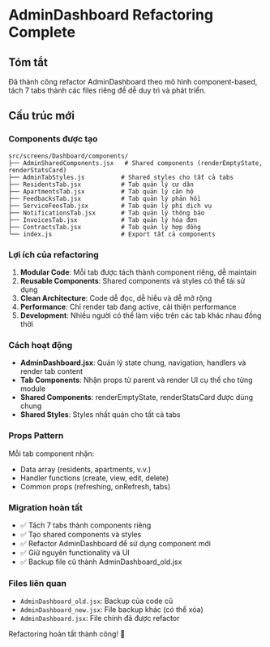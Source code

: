 # AdminDashboard Refactoring Complete

## Tóm tắt

Đã thành công refactor AdminDashboard theo mô hình component-based, tách 7 tabs thành các files riêng để dễ duy trì và phát triển.

## Cấu trúc mới

### Components được tạo

```
src/screens/Dashboard/components/
├── AdminSharedComponents.jsx   # Shared components (renderEmptyState, renderStatsCard)
├── AdminTabStyles.js          # Shared styles cho tất cả tabs
├── ResidentsTab.jsx           # Tab quản lý cư dân
├── ApartmentsTab.jsx          # Tab quản lý căn hộ
├── FeedbacksTab.jsx           # Tab quản lý phản hồi
├── ServiceFeesTab.jsx         # Tab quản lý phí dịch vụ
├── NotificationsTab.jsx       # Tab quản lý thông báo
├── InvoicesTab.jsx            # Tab quản lý hóa đơn
├── ContractsTab.jsx           # Tab quản lý hợp đồng
└── index.js                   # Export tất cả components
```

### Lợi ích của refactoring

1. **Modular Code**: Mỗi tab được tách thành component riêng, dễ maintain
2. **Reusable Components**: Shared components và styles có thể tái sử dụng
3. **Clean Architecture**: Code dễ đọc, dễ hiểu và dễ mở rộng
4. **Performance**: Chỉ render tab đang active, cải thiện performance
5. **Development**: Nhiều người có thể làm việc trên các tab khác nhau đồng thời

### Cách hoạt động

- **AdminDashboard.jsx**: Quản lý state chung, navigation, handlers và render tab content
- **Tab Components**: Nhận props từ parent và render UI cụ thể cho từng module
- **Shared Components**: renderEmptyState, renderStatsCard được dùng chung
- **Shared Styles**: Styles nhất quán cho tất cả tabs

### Props Pattern

Mỗi tab component nhận:

- Data array (residents, apartments, v.v.)
- Handler functions (create, view, edit, delete)
- Common props (refreshing, onRefresh, tabs)

### Migration hoàn tất

- ✅ Tách 7 tabs thành components riêng
- ✅ Tạo shared components và styles
- ✅ Refactor AdminDashboard để sử dụng component mới
- ✅ Giữ nguyên functionality và UI
- ✅ Backup file cũ thành AdminDashboard_old.jsx

### Files liên quan

- `AdminDashboard_old.jsx`: Backup của code cũ
- `AdminDashboard_new.jsx`: File backup khác (có thể xóa)
- `AdminDashboard.jsx`: File chính đã được refactor

Refactoring hoàn tất thành công! 🎉
